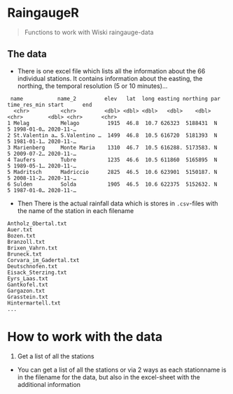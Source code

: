 # RaingaugeR

> Functions to work with Wiski raingauge-data

## The data

- There is one excel file which lists all the information about the 66 individual stations. It contains information about the easting, the northing, the temporal resolution (5 or 10 minutes)...

```
 name           name_2         elev   lat  long easting northing par   time_res_min start      end      
  <chr>          <chr>         <dbl> <dbl> <dbl>   <dbl>    <dbl> <chr>        <dbl> <chr>      <chr>    
1 Melag          Melago         1915  46.8  10.7 626323  5188431  N                5 1998-01-0… 2020-11-…
2 St.Valentin a… S.Valentino …  1499  46.8  10.5 616720  5181393  N                5 1981-01-1… 2020-11-…
3 Marienberg     Monte Maria    1310  46.7  10.5 616288. 5173583. N                5 2009-07-2… 2020-11-…
4 Taufers        Tubre          1235  46.6  10.5 611860  5165895  N                5 1989-05-1… 2020-11-…
5 Madritsch      Madriccio      2825  46.5  10.6 623901  5150187. N                5 2008-11-2… 2020-11-…
6 Sulden         Solda          1905  46.5  10.6 622375  5152632. N                5 1987-01-0… 2020-11-…
```

- Then There is the actual rainfall data which is stores in `.csv`-files with the name of the station in each filename

```
Antholz_Obertal.txt
Auer.txt
Bozen.txt
Branzoll.txt
Brixen_Vahrn.txt
Bruneck.txt
Corvara_im_Gadertal.txt
Deutschnofen.txt
Eisack_Sterzing.txt
Eyrs_Laas.txt
Gantkofel.txt
Gargazon.txt
Grasstein.txt
Hintermartell.txt
...
```

# How to work with the data

1. Get a list of all the stations

- You can get a list of all the stations or via 2 ways as each stationname is in the filename for the data, but also in the excel-sheet with the additional information




